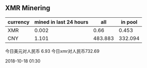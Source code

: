 ## XMR Minering

|currency|mined in last 24 hours|all|in pool|
|---|---|---|---|
|XMR|0.002|0.66|0.453|
|CNY|1.101|483.883|332.094|

今日美元对人民币 6.93	今日xmr对人民币732.69


2018-10-18 01:30